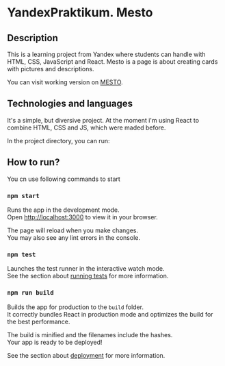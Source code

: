 # YandexPraktikum. Mesto

## Description

This is a learning project from Yandex where students can handle with HTML, CSS, JavaScript and React.
Mesto is a page is about creating cards with pictures and descriptions.

You can visit working version on [MESTO](https://stereojim.github.io/mesto-react/]).

## Technologies and languages

It's a simple, but diversive project. At the moment i'm using React to combine HTML, CSS and JS, which were maded before. 

In the project directory, you can run:

## How to run?

You cn use following commands to start

### `npm start`

Runs the app in the development mode.\
Open [http://localhost:3000](http://localhost:3000) to view it in your browser.

The page will reload when you make changes.\
You may also see any lint errors in the console.

### `npm test`

Launches the test runner in the interactive watch mode.\
See the section about [running tests](https://facebook.github.io/create-react-app/docs/running-tests) for more information.

### `npm run build`

Builds the app for production to the `build` folder.\
It correctly bundles React in production mode and optimizes the build for the best performance.

The build is minified and the filenames include the hashes.\
Your app is ready to be deployed!

See the section about [deployment](https://facebook.github.io/create-react-app/docs/deployment) for more information.

